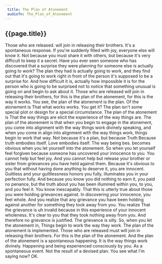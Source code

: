 ```yaml
---
 title: The Plan of Atonement
 audiofn: The_Plan_of_Atonement
---
```


## {{page.title}}

Those who are released. will join in releasing their brothers. It's a
spontaneous response. If you're suddenly filled with joy, everyone else
will know it. Not because you must share it with others, but because
it's very difficult to keep it a secret. Have you ever seen someone who
has discovered that a surprise they were planning for someone else is
actually going to work? The plan they had is actually going to work, and
they find out that it's going to work right in front of the person it's
supposed to be a surprise for. And how difficult it is, actually how
impossible it is for the person who is going to be surprised not to
notice that something unusual is going on and begin to ask about it.
Those who are released will join in releasing their brothers, for this
is the plan of the atonement, for this is the way it works. You see, the
plan of the atonement is the plan. Of the atonement is That what works
works. You get it? The plan isn't some special plot or design for a
special circumstance. The plan of the atonement is That the way things
are elicit the experience of the way things are. The plan of the
atonement is that when you begin to engage in the atonement, you come
into alignment with the way things work divinely speaking, and when you
come in align into alignment with the way things work, things begin to
work that way. Not because it's a plan, but because Truth Because truth
embodies itself. Love embodies itself. The way being bes. becomes
obvious when you let yourself into the atonement. So when you let
yourself feel forgiven because someone has uncovered your innocence to
you. You cannot help but feel joy. And you cannot help but release your
brother or sister from grievances you have held against them. Because
it's obvious to you that without having done anything to deserve it, you
are innocent. Guiltless and your guiltlessness honors you fully,
illuminates you in your perfection fully. And because you know you did
nothing to earn it, you paid no penance, but the truth about you has
been illumined within you, to you, and you feel it. You know
inescapably. That this is utterly true about those you were holding
grievances against. In discovering your innocence, you feel whole. And
you realize that any grievance you have been holding against another for
something they took away from you. You realize That the grievance is uh
invalid because in this experience of your innocent wholeness. It's
clear to you that they took nothing away from you. And therefore no
grievance is justified. The grievance is silly. So, when you let the
atonement in, Things begin to work the way they work. The plan of the
atonement is implemented. Those who are released must will join in
releasing their brothers. For this is the plan of the atonement. And the
plan of the atonement is a spontaneous happening. It is the way things
work divinely. Happening and being experienced consciously by you. As a
spontaneous event. Not the result of a devised plan. You see what I'm
saying now? OK.


